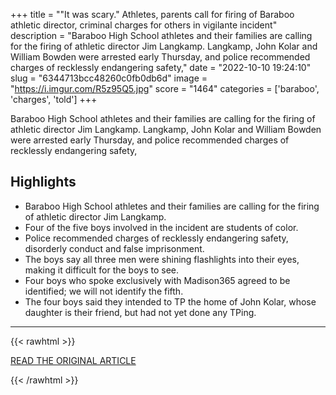 +++
title = "\"It was scary.\" Athletes, parents call for firing of Baraboo athletic director, criminal charges for others in vigilante incident"
description = "Baraboo High School athletes and their families are calling for the firing of athletic director Jim Langkamp. Langkamp, John Kolar and William Bowden were arrested early Thursday, and police recommended charges of recklessly endangering safety,"
date = "2022-10-10 19:24:10"
slug = "6344713bcc48260c0fb0db6d"
image = "https://i.imgur.com/R5z95Q5.jpg"
score = "1464"
categories = ['baraboo', 'charges', 'told']
+++

Baraboo High School athletes and their families are calling for the firing of athletic director Jim Langkamp. Langkamp, John Kolar and William Bowden were arrested early Thursday, and police recommended charges of recklessly endangering safety,

## Highlights

- Baraboo High School athletes and their families are calling for the firing of athletic director Jim Langkamp.
- Four of the five boys involved in the incident are students of color.
- Police recommended charges of recklessly endangering safety, disorderly conduct and false imprisonment.
- The boys say all three men were shining flashlights into their eyes, making it difficult for the boys to see.
- Four boys who spoke exclusively with Madison365 agreed to be identified; we will not identify the fifth.
- The four boys said they intended to TP the home of John Kolar, whose daughter is their friend, but had not yet done any TPing.

---

{{< rawhtml >}}
  <p class="article-category">
    <a target="_blank" href="https://madison365.com/it-was-scary-athletes-parents-call-for-firing-of-baraboo-athletic-director-criminal-charges-for-others-in-vigilante-incident/">READ THE ORIGINAL ARTICLE</a>
  </p>
{{< /rawhtml >}}
